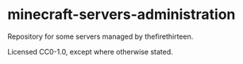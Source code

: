 # minecraft-servers-administration
Repository for some servers managed by thefirethirteen.

Licensed CC0-1.0, except where otherwise stated.
